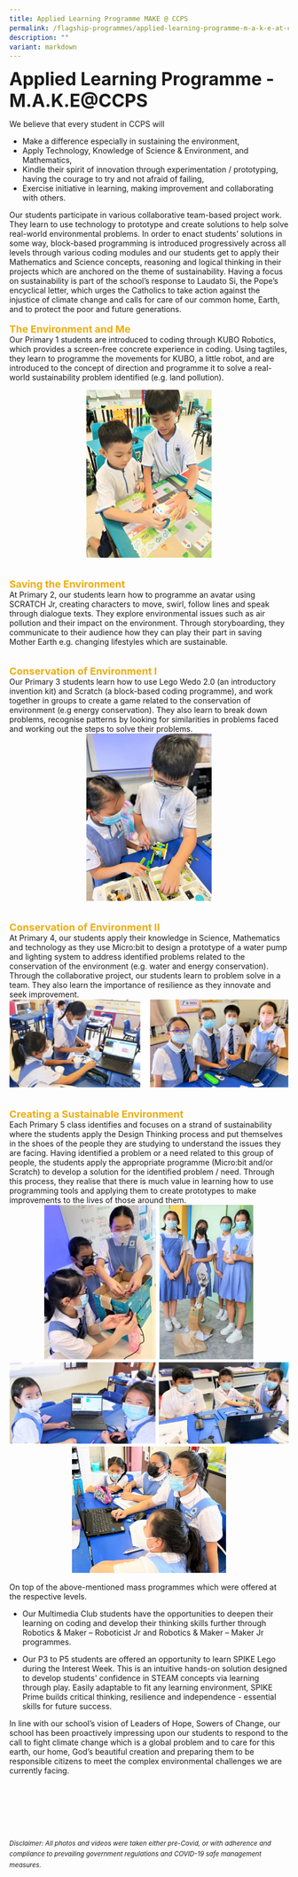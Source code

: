 ```yaml
---
title: Applied Learning Programme MAKE @ CCPS
permalink: /flagship-programmes/applied-learning-programme-m-a-k-e-at-ccps/
description: ""
variant: markdown
---
```

<b><font size="6">Applied Learning Programme - M.A.K.E@CCPS</font></b>

  
  
We believe that every student in CCPS will

* Make a difference especially in sustaining the environment,<br>
* Apply Technology, Knowledge of Science &amp; Environment, and Mathematics,<br>
* Kindle their spirit of innovation through experimentation / prototyping, having the courage to try and not afraid of failing,<br>
* Exercise initiative in learning, making improvement and collaborating with others.<br>


Our students participate in various collaborative team-based project work. They learn to use technology to prototype and create solutions to help solve real-world environmental problems.  In order to enact students’ solutions in some way, block-based programming is introduced progressively across all levels through various coding modules and our students get to apply their Mathematics and Science concepts, reasoning and logical thinking in their projects which are anchored on the theme of sustainability. Having a focus on sustainability is part of the school’s response to Laudato Si, the Pope’s encyclical letter, which urges the Catholics to take action against the injustice of climate change and calls for care of our common home, Earth, and to protect the poor and future generations.<br>
<br>
<b><font size="4" color="#eeac0d">The Environment and Me</font></b>
<br>
Our Primary 1 students are introduced to coding through KUBO Robotics, which provides a screen-free concrete experience in coding. Using tagtiles, they learn to programme the movements for KUBO, a little robot, and are introduced to the concept of direction and programme&nbsp;it to solve a real-world sustainability problem identified (e.g. land pollution).

<center>
<img src="/images/Flagship%20Programmes/ALP%201.jpg" style="width:45%">
</center>
<br><br>
<b><font size="4" color="#eeac0d">Saving the Environment</font></b>
<br>
At Primary 2, our students learn how to programme an avatar using SCRATCH Jr, creating characters to move, swirl, follow lines and speak through dialogue texts. They explore environmental issues such as air pollution and their impact on the environment. Through storyboarding, they communicate to their audience how they can play their part in saving Mother Earth e.g. changing lifestyles which are sustainable.
<br><br><br>
<b><font size="4" color="#eeac0d">Conservation of Environment I</font></b>
<br>
Our Primary 3 students learn how to use Lego Wedo 2.0 (an introductory invention kit) and Scratch (a block-based coding programme), and work together in groups to create a game related to the conservation of environment (e.g energy conservation). They also learn to break down problems, recognise patterns by looking for similarities in problems faced and working out the steps to solve their problems.

<center>
<img src="/images/Flagship%20Programmes/ALP%202.jpeg" style="width:45%">
</center>
<br><br>
<b><font size="4" color="#eeac0d">Conservation of Environment II</font></b>
<br>
At Primary 4, our students apply their knowledge in Science, Mathematics and technology as they use Micro:bit to design a prototype of a water pump and lighting system to address identified problems related to the conservation of the environment (e.g. water and energy conservation). Through the collaborative project, our students learn to problem solve in a team. They also learn the importance of resilience as they innovate and seek improvement.

<center>

<img src="/images/Flagship%20Programmes/ALP%203.png" style="width:100%">	
	
</center>
<br><br>
<b><font size="4" color="#eeac0d">Creating a Sustainable Environment</font></b>
<br>
Each Primary 5 class identifies and focuses on a strand of sustainability where the students apply the Design Thinking process and put themselves in the shoes of the people they are studying to understand the issues they are facing. Having identified a problem or a need related to this group of people, the students apply the appropriate programme (Micro:bit and/or Scratch) to develop a solution for the identified problem / need. Through this process, they realise that there is much value in learning how to use programming tools and applying them to create prototypes to make improvements to the lives of those around them.

<center>
<img src="/images/Flagship%20Programmes/ALP%204.png" style="width:75%">

<br>

<img src="/images/Flagship%20Programmes/ALP%205.png" style="width:100%">		

<br>
<img src="/images/Flagship%20Programmes/ALP%206.jpeg" style="width:55%">

</center>

On top of the above-mentioned mass programmes which were offered at the respective levels.  

*   Our Multimedia Club students have the opportunities to deepen their learning on coding and develop their thinking skills further through Robotics &amp; Maker – Roboticist Jr and Robotics &amp; Maker – Maker Jr programmes.

*   Our P3 to P5 students are offered an opportunity to learn SPIKE Lego during the Interest Week. This is an intuitive hands-on solution designed to develop students' confidence in STEAM concepts via learning through play. Easily adaptable to fit any learning environment, SPIKE Prime builds critical thinking, resilience and independence - essential skills for future success.

In line with our school’s vision of Leaders of Hope, Sowers of Change, our school has been proactively impressing upon our students to respond to the call to fight climate change which is a global problem and to care for this earth, our home, God’s beautiful creation and preparing them to be responsible citizens to meet the complex environmental challenges we are currently facing.


<br><br><br><br><br><br>
<sup>_Disclaimer: All photos and videos were taken either pre-Covid, or with adherence and compliance to prevailing government regulations and COVID-19 safe management measures._</sup>